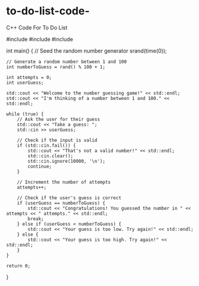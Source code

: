 # to-do-list-code-
C++ Code For To Do List



#include <iostream>
#include <cstdlib>
#include <ctime>

int main() {
    // Seed the random number generator
    srand(time(0));

    // Generate a random number between 1 and 100
    int numberToGuess = rand() % 100 + 1;

    int attempts = 0;
    int userGuess;

    std::cout << "Welcome to the number guessing game!" << std::endl;
    std::cout << "I'm thinking of a number between 1 and 100." << std::endl;

    while (true) {
        // Ask the user for their guess
        std::cout << "Take a guess: ";
        std::cin >> userGuess;

        // Check if the input is valid
        if (std::cin.fail()) {
            std::cout << "That's not a valid number!" << std::endl;
            std::cin.clear();
            std::cin.ignore(10000, '\n');
            continue;
        }

        // Increment the number of attempts
        attempts++;

        // Check if the user's guess is correct
        if (userGuess == numberToGuess) {
            std::cout << "Congratulations! You guessed the number in " << attempts << " attempts." << std::endl;
            break;
        } else if (userGuess < numberToGuess) {
            std::cout << "Your guess is too low. Try again!" << std::endl;
        } else {
            std::cout << "Your guess is too high. Try again!" << std::endl;
        }
    }

    return 0;
}
